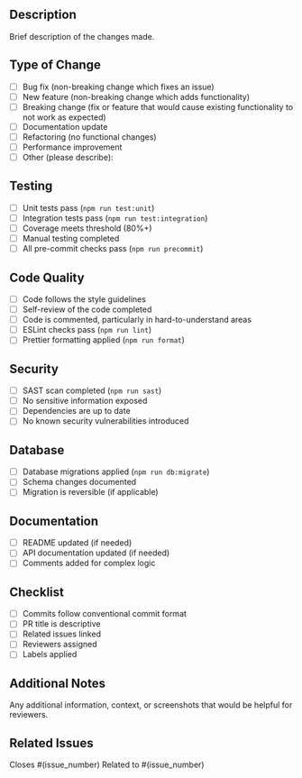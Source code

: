 ## Description
Brief description of the changes made.

## Type of Change
- [ ] Bug fix (non-breaking change which fixes an issue)
- [ ] New feature (non-breaking change which adds functionality)
- [ ] Breaking change (fix or feature that would cause existing functionality to not work as expected)
- [ ] Documentation update
- [ ] Refactoring (no functional changes)
- [ ] Performance improvement
- [ ] Other (please describe):

## Testing
- [ ] Unit tests pass (`npm run test:unit`)
- [ ] Integration tests pass (`npm run test:integration`)
- [ ] Coverage meets threshold (80%+)
- [ ] Manual testing completed
- [ ] All pre-commit checks pass (`npm run precommit`)

## Code Quality
- [ ] Code follows the style guidelines
- [ ] Self-review of the code completed
- [ ] Code is commented, particularly in hard-to-understand areas
- [ ] ESLint checks pass (`npm run lint`)
- [ ] Prettier formatting applied (`npm run format`)

## Security
- [ ] SAST scan completed (`npm run sast`)
- [ ] No sensitive information exposed
- [ ] Dependencies are up to date
- [ ] No known security vulnerabilities introduced

## Database
- [ ] Database migrations applied (`npm run db:migrate`)
- [ ] Schema changes documented
- [ ] Migration is reversible (if applicable)

## Documentation
- [ ] README updated (if needed)
- [ ] API documentation updated (if needed)
- [ ] Comments added for complex logic

## Checklist
- [ ] Commits follow conventional commit format
- [ ] PR title is descriptive
- [ ] Related issues linked
- [ ] Reviewers assigned
- [ ] Labels applied

## Additional Notes
Any additional information, context, or screenshots that would be helpful for reviewers.

## Related Issues
Closes #(issue_number)
Related to #(issue_number)
